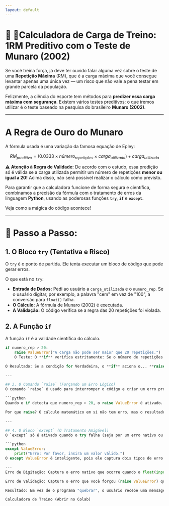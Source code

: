 ```yaml
---
layout: default
---
```


# 💪 📒Calculadora de Carga de Treino: 1RM Preditivo com o Teste de Munaro (2002)

Se você treina força, já deve ter ouvido falar alguma vez sobre o teste de uma **Repetição Máxima** (RM), que é a carga máxima que você consegue levantar apenas uma única vez — um risco que não vale a pena testar em grande parcela da população.

Felizmente, a ciência do esporte tem métodos para **predizer essa carga máxima com segurança**. Existem vários testes preditivos; o que iremos utilizar é o teste baseado na pesquisa do brasileiro **Munaro (2002)**.

---

# A Regra de Ouro do Munaro

A fórmula usada é uma variação da famosa equação de Epley:

$$RM_{preditivo} = (0.0333 \times número_{repetições} \times carga_{utilizada}) + carga_{utilizada}$$

⚠️ **Atenção à Regra de Validade:** De acordo com o estudo, essa predição só é válida se a carga utilizada permitir um número de repetições **menor ou igual a 20!** Acima disso, não será possível realizar o cálculo como previsto.

Para garantir que a calculadora funcione de forma segura e científica, combinamos a precisão da fórmula com o tratamento de erros da linguagem **Python**, usando as poderosas funções **`try`**, **`if`** e **`except`**.

Veja como a mágica do código acontece!

---

# 🚀 Passo a Passo:

## 1. O Bloco `try` (Tentativa e Risco)

O `try` é o ponto de partida. Ele tenta executar um bloco de código que pode gerar erros.

O que está no `try`:

* **Entrada de Dados:** Pedi ao usuário a `carga_utilizada` e o `numero_rep`. Se o usuário digitar, por exemplo, a palavra "cem" em vez de "100", a conversão para `float()` falha.
* **O Cálculo:** A fórmula de Munaro (2002) é executada.
* **A Validação:** O código verifica se a regra das 20 repetições foi violada.

## 2. A Função `if`

A função `if` é a validade científica do cálculo.

```python
if numero_rep > 20:
    raise ValueError("A carga não pode ser maior que 20 repetições.")
    O Teste: O **if** verifica estritamente: Se o número de repetições for maior que 20, a regra é violada.

O Resultado: Se a condição for Verdadeira, o **if** aciona o... **raise**.

---

## 3. O Comando `raise` (Forçando um Erro Lógico)
O comando `raise` é usado para interromper o código e criar um erro proposital.

```python
Quando o if detecta que numero_rep > 20, o raise ValueError é ativado.

Por que raise? O cálculo matemático em si não tem erro, mas o resultado não será cientificamente válido (segundo Munaro, 2002). O raise transforma esse erro lógico/científico em um erro de programação.

---

## 4. O Bloco `except` (O Tratamento Amigável)
O `except` só é ativado quando o try falha (seja por um erro nativo ou forçado).

```python
except ValueError:
    print("Erro: Por favor, insira um valor válido.")
O except ValueError é inteligente, pois ele captura dois tipos de erro com a mesma resposta amigável:

---
Erro de Digitação: Captura o erro nativo que ocorre quando o float(input()) tenta converter um texto não numérico.

Erro de Validação: Captura o erro que você forçou (raise ValueError) quando o número de repetições ultrapassou 20.

Resultado: Em vez de o programa "quebrar", o usuário recebe uma mensagem amigável informando que ele precisa seguir as regras do teste para ter um resultado preciso.

Calculadora de Treino (Abrir no Colab)

